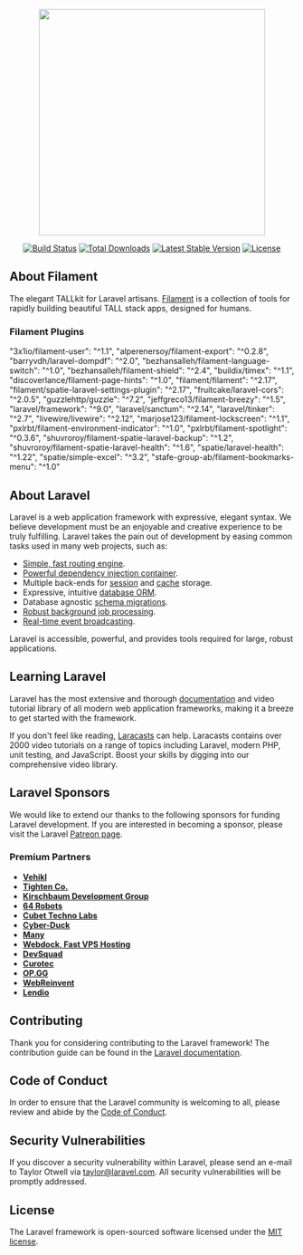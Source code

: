 <p align="center"><a href="https://laravel.com" target="_blank"><img src="https://raw.githubusercontent.com/laravel/art/master/logo-lockup/5%20SVG/2%20CMYK/1%20Full%20Color/laravel-logolockup-cmyk-red.svg" width="400"></a></p>

<p align="center">
<a href="https://travis-ci.org/laravel/framework"><img src="https://travis-ci.org/laravel/framework.svg" alt="Build Status"></a>
<a href="https://packagist.org/packages/laravel/framework"><img src="https://img.shields.io/packagist/dt/laravel/framework" alt="Total Downloads"></a>
<a href="https://packagist.org/packages/laravel/framework"><img src="https://img.shields.io/packagist/v/laravel/framework" alt="Latest Stable Version"></a>
<a href="https://packagist.org/packages/laravel/framework"><img src="https://img.shields.io/packagist/l/laravel/framework" alt="License"></a>
</p>

## About Filament

The elegant TALLkit for Laravel artisans.
[Filament](https://filamentphp.com/) is a collection of tools for rapidly building beautiful TALL stack apps, designed for humans.

### Filament Plugins

"3x1io/filament-user": "^1.1",
"alperenersoy/filament-export": "^0.2.8",
"barryvdh/laravel-dompdf": "^2.0",
"bezhansalleh/filament-language-switch": "^1.0",
"bezhansalleh/filament-shield": "^2.4",
"buildix/timex": "^1.1",
"discoverlance/filament-page-hints": "^1.0",
"filament/filament": "^2.17",
"filament/spatie-laravel-settings-plugin": "^2.17",
"fruitcake/laravel-cors": "^2.0.5",
"guzzlehttp/guzzle": "^7.2",
"jeffgreco13/filament-breezy": "^1.5",
"laravel/framework": "^9.0",
"laravel/sanctum": "^2.14",
"laravel/tinker": "^2.7",
"livewire/livewire": "^2.12",
"marjose123/filament-lockscreen": "^1.1",
"pxlrbt/filament-environment-indicator": "^1.0",
"pxlrbt/filament-spotlight": "^0.3.6",
"shuvroroy/filament-spatie-laravel-backup": "^1.2",
"shuvroroy/filament-spatie-laravel-health": "^1.6",
"spatie/laravel-health": "^1.22",
"spatie/simple-excel": "^3.2",
"stafe-group-ab/filament-bookmarks-menu": "^1.0"


## About Laravel

Laravel is a web application framework with expressive, elegant syntax. We believe development must be an enjoyable and creative experience to be truly fulfilling. Laravel takes the pain out of development by easing common tasks used in many web projects, such as:

- [Simple, fast routing engine](https://laravel.com/docs/routing).
- [Powerful dependency injection container](https://laravel.com/docs/container).
- Multiple back-ends for [session](https://laravel.com/docs/session) and [cache](https://laravel.com/docs/cache) storage.
- Expressive, intuitive [database ORM](https://laravel.com/docs/eloquent).
- Database agnostic [schema migrations](https://laravel.com/docs/migrations).
- [Robust background job processing](https://laravel.com/docs/queues).
- [Real-time event broadcasting](https://laravel.com/docs/broadcasting).

Laravel is accessible, powerful, and provides tools required for large, robust applications.

## Learning Laravel

Laravel has the most extensive and thorough [documentation](https://laravel.com/docs) and video tutorial library of all modern web application frameworks, making it a breeze to get started with the framework.

If you don't feel like reading, [Laracasts](https://laracasts.com) can help. Laracasts contains over 2000 video tutorials on a range of topics including Laravel, modern PHP, unit testing, and JavaScript. Boost your skills by digging into our comprehensive video library.

## Laravel Sponsors

We would like to extend our thanks to the following sponsors for funding Laravel development. If you are interested in becoming a sponsor, please visit the Laravel [Patreon page](https://patreon.com/taylorotwell).

### Premium Partners

- **[Vehikl](https://vehikl.com/)**
- **[Tighten Co.](https://tighten.co)**
- **[Kirschbaum Development Group](https://kirschbaumdevelopment.com)**
- **[64 Robots](https://64robots.com)**
- **[Cubet Techno Labs](https://cubettech.com)**
- **[Cyber-Duck](https://cyber-duck.co.uk)**
- **[Many](https://www.many.co.uk)**
- **[Webdock, Fast VPS Hosting](https://www.webdock.io/en)**
- **[DevSquad](https://devsquad.com)**
- **[Curotec](https://www.curotec.com/services/technologies/laravel/)**
- **[OP.GG](https://op.gg)**
- **[WebReinvent](https://webreinvent.com/?utm_source=laravel&utm_medium=github&utm_campaign=patreon-sponsors)**
- **[Lendio](https://lendio.com)**

## Contributing

Thank you for considering contributing to the Laravel framework! The contribution guide can be found in the [Laravel documentation](https://laravel.com/docs/contributions).

## Code of Conduct

In order to ensure that the Laravel community is welcoming to all, please review and abide by the [Code of Conduct](https://laravel.com/docs/contributions#code-of-conduct).

## Security Vulnerabilities

If you discover a security vulnerability within Laravel, please send an e-mail to Taylor Otwell via [taylor@laravel.com](mailto:taylor@laravel.com). All security vulnerabilities will be promptly addressed.

## License

The Laravel framework is open-sourced software licensed under the [MIT license](https://opensource.org/licenses/MIT).
